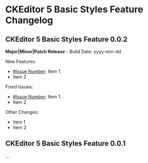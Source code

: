 CKEditor 5 Basic Styles Feature Changelog
========================================

## CKEditor 5 Basic Styles Feature 0.0.2

**Major|Minor|Patch Release** - Build Date: yyyy-mm-dd

New Features:

* [#Issue Number](http://issue/url): Item 1.
* Item 2

Fixed Issues:

* [#Issue Number](http://issue/url): Item 1.
* Item 2

Other Changes:

* Item 1
* Item 2

## CKEditor 5 Basic Styles Feature 0.0.1

...
